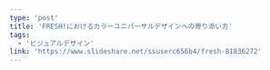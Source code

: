 ```yaml
---
type: 'post'
title: 'FRESH!におけるカラーユニバーサルデザインへの寄り添い方'
tags:
  - 'ビジュアルデザイン'
link: 'https://www.slideshare.net/ssuserc656b4/fresh-81836272'
---
```

